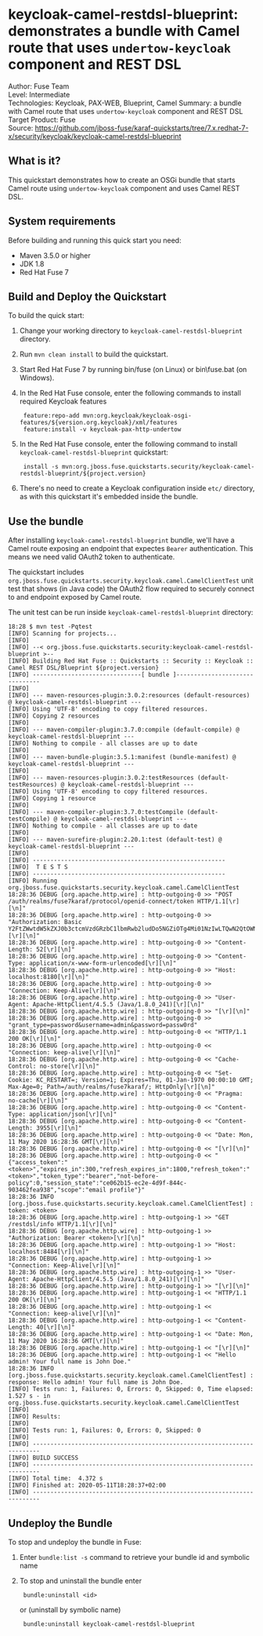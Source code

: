 keycloak-camel-restdsl-blueprint: demonstrates a bundle with Camel route that uses `undertow-keycloak` component and REST DSL
==========================
Author: Fuse Team  
Level: Intermediate  
Technologies: Keycloak, PAX-WEB, Blueprint, Camel
Summary: a bundle with Camel route that uses `undertow-keycloak` component and REST DSL
Target Product: Fuse  
Source: <https://github.com/jboss-fuse/karaf-quickstarts/tree/7.x.redhat-7-x/security/keycloak/keycloak-camel-restdsl-blueprint>


What is it?
-----------
This quickstart demonstrates how to create an OSGi bundle that starts Camel route using `undertow-keycloak` component
and uses Camel REST DSL.


System requirements
-------------------
Before building and running this quick start you need:

* Maven 3.5.0 or higher
* JDK 1.8
* Red Hat Fuse 7


Build and Deploy the Quickstart
-------------------------------

To build the quick start:

1. Change your working directory to `keycloak-camel-restdsl-blueprint` directory.
2. Run `mvn clean install` to build the quickstart.
3. Start Red Hat Fuse 7 by running bin/fuse (on Linux) or bin\fuse.bat (on Windows).
4. In the Red Hat Fuse console, enter the following commands to install required Keycloak features

        feature:repo-add mvn:org.keycloak/keycloak-osgi-features/${version.org.keycloak}/xml/features
        feature:install -v keycloak-pax-http-undertow

5. In the Red Hat Fuse console, enter the following command to install `keycloak-camel-restdsl-blueprint` quickstart:

        install -s mvn:org.jboss.fuse.quickstarts.security/keycloak-camel-restdsl-blueprint/${project.version}

6. There's no need to create a Keycloak configuration inside `etc/` directory, as with this quickstart it's embedded
inside the bundle.


Use the bundle
--------------

After installing `keycloak-camel-restdsl-blueprint` bundle, we'll have a Camel route exposing an endpoint that
expectes `Bearer` authentication. This means we need valid OAuth2 token to authenticate.

The quickstart includes `org.jboss.fuse.quickstarts.security.keycloak.camel.CamelClientTest` unit test that shows
(in Java code) the OAuth2 flow required to securely connect to and endpoint exposed by Camel route.

The unit test can be run inside `keycloak-camel-restdsl-blueprint` directory:

    18:28 $ mvn test -Pqtest
    [INFO] Scanning for projects...
    [INFO] 
    [INFO] --< org.jboss.fuse.quickstarts.security:keycloak-camel-restdsl-blueprint >--
    [INFO] Building Red Hat Fuse :: Quickstarts :: Security :: Keycloak :: Camel REST DSL/Blueprint ${project.version}
    [INFO] -------------------------------[ bundle ]-------------------------------
    [INFO] 
    [INFO] --- maven-resources-plugin:3.0.2:resources (default-resources) @ keycloak-camel-restdsl-blueprint ---
    [INFO] Using 'UTF-8' encoding to copy filtered resources.
    [INFO] Copying 2 resources
    [INFO] 
    [INFO] --- maven-compiler-plugin:3.7.0:compile (default-compile) @ keycloak-camel-restdsl-blueprint ---
    [INFO] Nothing to compile - all classes are up to date
    [INFO] 
    [INFO] --- maven-bundle-plugin:3.5.1:manifest (bundle-manifest) @ keycloak-camel-restdsl-blueprint ---
    [INFO] 
    [INFO] --- maven-resources-plugin:3.0.2:testResources (default-testResources) @ keycloak-camel-restdsl-blueprint ---
    [INFO] Using 'UTF-8' encoding to copy filtered resources.
    [INFO] Copying 1 resource
    [INFO] 
    [INFO] --- maven-compiler-plugin:3.7.0:testCompile (default-testCompile) @ keycloak-camel-restdsl-blueprint ---
    [INFO] Nothing to compile - all classes are up to date
    [INFO] 
    [INFO] --- maven-surefire-plugin:2.20.1:test (default-test) @ keycloak-camel-restdsl-blueprint ---
    [INFO] 
    [INFO] -------------------------------------------------------
    [INFO]  T E S T S
    [INFO] -------------------------------------------------------
    [INFO] Running org.jboss.fuse.quickstarts.security.keycloak.camel.CamelClientTest
    18:28:36 DEBUG [org.apache.http.wire] : http-outgoing-0 >> "POST /auth/realms/fuse7karaf/protocol/openid-connect/token HTTP/1.1[\r][\n]"
    18:28:36 DEBUG [org.apache.http.wire] : http-outgoing-0 >> "Authorization: Basic Y2FtZWwtdW5kZXJ0b3ctcmVzdGRzbC1lbmRwb2ludDo5NGZiOTg4Mi01NzIwLTQwN2QtOWNjOC0xM2Q1Yjk5MjA3ZTQ=[\r][\n]"
    18:28:36 DEBUG [org.apache.http.wire] : http-outgoing-0 >> "Content-Length: 52[\r][\n]"
    18:28:36 DEBUG [org.apache.http.wire] : http-outgoing-0 >> "Content-Type: application/x-www-form-urlencoded[\r][\n]"
    18:28:36 DEBUG [org.apache.http.wire] : http-outgoing-0 >> "Host: localhost:8180[\r][\n]"
    18:28:36 DEBUG [org.apache.http.wire] : http-outgoing-0 >> "Connection: Keep-Alive[\r][\n]"
    18:28:36 DEBUG [org.apache.http.wire] : http-outgoing-0 >> "User-Agent: Apache-HttpClient/4.5.5 (Java/1.8.0_241)[\r][\n]"
    18:28:36 DEBUG [org.apache.http.wire] : http-outgoing-0 >> "[\r][\n]"
    18:28:36 DEBUG [org.apache.http.wire] : http-outgoing-0 >> "grant_type=password&username=admin&password=passw0rd"
    18:28:36 DEBUG [org.apache.http.wire] : http-outgoing-0 << "HTTP/1.1 200 OK[\r][\n]"
    18:28:36 DEBUG [org.apache.http.wire] : http-outgoing-0 << "Connection: keep-alive[\r][\n]"
    18:28:36 DEBUG [org.apache.http.wire] : http-outgoing-0 << "Cache-Control: no-store[\r][\n]"
    18:28:36 DEBUG [org.apache.http.wire] : http-outgoing-0 << "Set-Cookie: KC_RESTART=; Version=1; Expires=Thu, 01-Jan-1970 00:00:10 GMT; Max-Age=0; Path=/auth/realms/fuse7karaf/; HttpOnly[\r][\n]"
    18:28:36 DEBUG [org.apache.http.wire] : http-outgoing-0 << "Pragma: no-cache[\r][\n]"
    18:28:36 DEBUG [org.apache.http.wire] : http-outgoing-0 << "Content-Type: application/json[\r][\n]"
    18:28:36 DEBUG [org.apache.http.wire] : http-outgoing-0 << "Content-Length: 3955[\r][\n]"
    18:28:36 DEBUG [org.apache.http.wire] : http-outgoing-0 << "Date: Mon, 11 May 2020 16:28:36 GMT[\r][\n]"
    18:28:36 DEBUG [org.apache.http.wire] : http-outgoing-0 << "[\r][\n]"
    18:28:36 DEBUG [org.apache.http.wire] : http-outgoing-0 << "{"access_token":"<token>","expires_in":300,"refresh_expires_in":1800,"refresh_token":"<token>","token_type":"bearer","not-before-policy":0,"session_state":"ce062b15-ec2e-4d9f-844c-903462fea938","scope":"email profile"}"
    18:28:36 INFO [org.jboss.fuse.quickstarts.security.keycloak.camel.CamelClientTest] : token: <token>
    18:28:36 DEBUG [org.apache.http.wire] : http-outgoing-1 >> "GET /restdsl/info HTTP/1.1[\r][\n]"
    18:28:36 DEBUG [org.apache.http.wire] : http-outgoing-1 >> "Authorization: Bearer <token>[\r][\n]"
    18:28:36 DEBUG [org.apache.http.wire] : http-outgoing-1 >> "Host: localhost:8484[\r][\n]"
    18:28:36 DEBUG [org.apache.http.wire] : http-outgoing-1 >> "Connection: Keep-Alive[\r][\n]"
    18:28:36 DEBUG [org.apache.http.wire] : http-outgoing-1 >> "User-Agent: Apache-HttpClient/4.5.5 (Java/1.8.0_241)[\r][\n]"
    18:28:36 DEBUG [org.apache.http.wire] : http-outgoing-1 >> "[\r][\n]"
    18:28:36 DEBUG [org.apache.http.wire] : http-outgoing-1 << "HTTP/1.1 200 OK[\r][\n]"
    18:28:36 DEBUG [org.apache.http.wire] : http-outgoing-1 << "Connection: keep-alive[\r][\n]"
    18:28:36 DEBUG [org.apache.http.wire] : http-outgoing-1 << "Content-Length: 40[\r][\n]"
    18:28:36 DEBUG [org.apache.http.wire] : http-outgoing-1 << "Date: Mon, 11 May 2020 16:28:36 GMT[\r][\n]"
    18:28:36 DEBUG [org.apache.http.wire] : http-outgoing-1 << "[\r][\n]"
    18:28:36 DEBUG [org.apache.http.wire] : http-outgoing-1 << "Hello admin! Your full name is John Doe."
    18:28:36 INFO [org.jboss.fuse.quickstarts.security.keycloak.camel.CamelClientTest] : response: Hello admin! Your full name is John Doe.
    [INFO] Tests run: 1, Failures: 0, Errors: 0, Skipped: 0, Time elapsed: 1.527 s - in org.jboss.fuse.quickstarts.security.keycloak.camel.CamelClientTest
    [INFO] 
    [INFO] Results:
    [INFO] 
    [INFO] Tests run: 1, Failures: 0, Errors: 0, Skipped: 0
    [INFO] 
    [INFO] ------------------------------------------------------------------------
    [INFO] BUILD SUCCESS
    [INFO] ------------------------------------------------------------------------
    [INFO] Total time:  4.372 s
    [INFO] Finished at: 2020-05-11T18:28:37+02:00
    [INFO] ------------------------------------------------------------------------


Undeploy the Bundle
-------------------

To stop and undeploy the bundle in Fuse:

1. Enter `bundle:list -s` command to retrieve your bundle id and symbolic name
2. To stop and uninstall the bundle enter

        bundle:uninstall <id>

    or (uninstall by symbolic name)

        bundle:uninstall keycloak-camel-restdsl-blueprint
